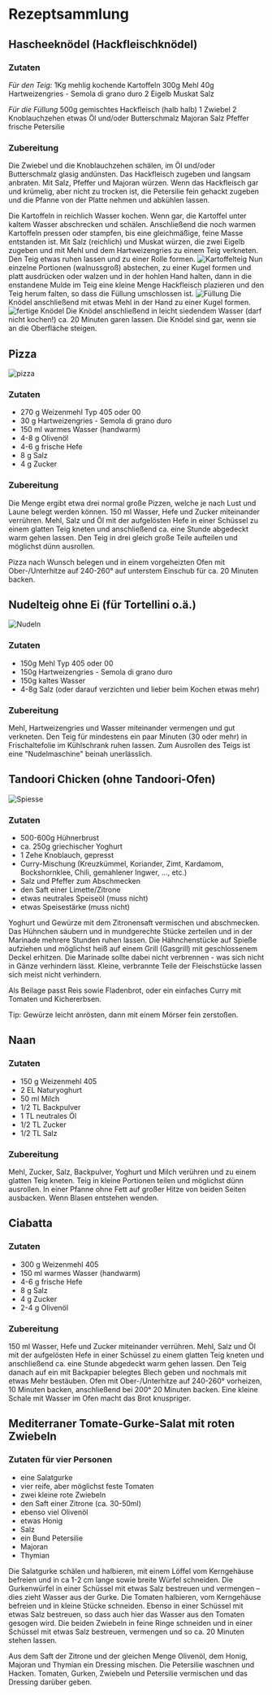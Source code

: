 # Rezeptsammlung

## Hascheeknödel (Hackfleischknödel)

### Zutaten

*Für den Teig:* 
1Kg mehlig kochende Kartoffeln
300g Mehl
40g Hartweizengries - Semola di grano duro
2 Eigelb
Muskat
Salz

*Für die Füllung*
500g gemischtes Hackfleisch (halb halb)
1 Zwiebel
2 Knoblauchzehen
etwas Öl und/oder Butterschmalz
Majoran
Salz
Pfeffer
frische Petersilie

### Zubereitung
Die Zwiebel und die Knoblauchzehen schälen, im Öl und/oder Butterschmalz glasig andünsten. Das Hackfleisch zugeben und langsam anbraten.
Mit Salz, Pfeffer und Majoran würzen. Wenn das Hackfleisch gar und krümelig, aber nicht zu trocken ist, die Petersilie fein gehackt zugeben und die Pfanne von der Platte nehmen und abkühlen lassen.

Die Kartoffeln in reichlich Wasser kochen. Wenn gar, die Kartoffel unter kaltem Wasser abschrecken und schälen. Anschließend die noch warmen Kartoffeln pressen oder stampfen, bis eine gleichmäßige, feine Masse entstanden ist. Mit Salz (reichlich) und Muskat würzen, die zwei Eigelb zugeben und mit Mehl und dem Hartweizengries zu einem Teig verkneten.
Den Teig etwas ruhen lassen und zu einer Rolle formen.
![Kartoffelteig](images/kartoffelteig.jpg)
Nun einzelne Portionen (walnussgroß) abstechen, zu einer Kugel formen und platt ausdrücken oder walzen und in der hohlen Hand halten, dann in die enstandene Mulde im Teig eine kleine Menge Hackfleisch plazieren und den Teig herum falten, so dass die Füllung umschlossen ist. 
![Füllung](images/hascheeknoedel.jpg)
Die Knödel anschließend mit etwas Mehl in der Hand zu einer Kugel formen.
![fertige Knödel](images/hascheeknoedel2.jpg)
Die Knödel anschließend in leicht siedendem Wasser (darf nicht kochen!) ca. 20 Minuten garen lassen. Die Knödel sind gar, wenn sie an die Oberfläche steigen.


## Pizza

![pizza](images/pizza.jpg)

### Zutaten
* 270 g Weizenmehl Typ 405 oder 00
* 30 g Hartweizengries - Semola di grano duro
* 150 ml warmes Wasser (handwarm)
* 4-8 g Olivenöl
* 4-6 g frische Hefe
* 8 g Salz
* 4 g Zucker

### Zubereitung
Die Menge ergibt etwa drei normal große Pizzen, welche je nach Lust und Laune belegt werden können.
150 ml Wasser, Hefe und Zucker miteinander verrühren. Mehl, Salz und Öl mit der aufgelösten Hefe in einer Schüssel zu einem glatten Teig kneten und anschließend ca. eine Stunde abgedeckt warm gehen lassen.
Den Teig in drei gleich große Teile aufteilen und möglichst dünn ausrollen.

Pizza nach Wunsch belegen und in einem vorgeheizten Ofen mit Ober-/Unterhitze auf 240-260° auf unterstem Einschub für ca. 20 Minuten backen.

## Nudelteig ohne Ei (für Tortellini o.ä.)

![Nudeln](images/tortellini.jpg)

### Zutaten
* 150g Mehl Typ 405 oder 00
* 150g Hartweizengries - Semola di grano duro
* 150g kaltes Wasser
* 4-8g Salz (oder darauf verzichten und lieber beim Kochen etwas mehr)

### Zubereitung
Mehl, Hartweizengries und Wasser miteinander vermengen und gut verkneten.
Den Teig für mindestens ein paar Minuten (30 oder mehr) in Frischaltefolie im Kühlschrank ruhen lassen.
Zum Ausrollen des Teigs ist eine "Nudelmaschine" beinah unerlässlich.

## Tandoori Chicken (ohne Tandoori-Ofen)

![Spiesse](images/spiess.jpg)

### Zutaten

* 500-600g Hühnerbrust
* ca. 250g griechischer Yoghurt
* 1 Zehe Knoblauch, gepresst
* Curry-Mischung (Kreuzkümmel, Koriander, Zimt, Kardamom, Bockshornklee, Chili, gemahlener Ingwer, ..., etc.)
* Salz und Pfeffer zum Abschmecken
* den Saft einer Limette/Zitrone
* etwas neutrales Speiseöl (muss nicht)
* etwas Speisestärke (muss nicht)

Yoghurt und Gewürze mit dem Zitronensaft vermischen und abschmecken.
Das Hühnchen säubern und in mundgerechte Stücke zerteilen und in der Marinade mehrere Stunden ruhen lassen.
Die Hähnchenstücke auf Spieße aufziehen und möglichst heiß auf einem Grill (Gasgrill) mit geschlossenem Deckel erhitzen. Die Marinade sollte dabei nicht verbrennen - was sich nicht in Gänze verhindern lässt. Kleine, verbrannte Teile der Fleischstücke lassen sich meist nicht verhindern.

Als Beilage passt Reis sowie Fladenbrot, oder ein einfaches Curry mit Tomaten und Kichererbsen.

Tip: Gewürze leicht anrösten, dann mit einem Mörser fein zerstoßen.

## Naan

### Zutaten
* 150 g Weizenmehl 405
* 2 EL Naturyoghurt
* 50 ml Milch
* 1/2 TL Backpulver
* 1 TL neutrales Öl
* 1/2 TL Zucker
* 1/2 TL Salz

### Zubereitung
Mehl, Zucker, Salz, Backpulver, Yoghurt und Milch verühren und zu einem glatten Teig kneten. Teig in kleine Portionen teilen und möglichst dünn ausrollen.
In einer Pfanne ohne Fett auf großer Hitze von beiden Seiten ausbacken. Wenn Blasen entstehen wenden.

## Ciabatta

### Zutaten
* 300 g Weizenmehl 405
* 150 ml warmes Wasser (handwarm)
* 4-6 g frische Hefe
* 8 g Salz
* 4 g Zucker
* 2-4 g Olivenöl

### Zubereitung
150 ml Wasser, Hefe und Zucker miteinander verrühren. Mehl, Salz und Öl mit der aufgelösten Hefe in einer Schüssel zu einem glatten Teig kneten und anschließend ca. eine Stunde abgedeckt warm gehen lassen.
Den Teig danach auf ein mit Backpapier belegtes Blech geben und nochmals mit etwas Mehr bestäuben.
Ofen mit Ober-/Unterhitze auf 240-260° vorheizen, 10 Minuten backen, anschließend bei 200° 20 Minuten backen.
Eine kleine Schale mit Wasser im Ofen macht das Brot knuspriger.


## Mediterraner Tomate-Gurke-Salat mit roten Zwiebeln

### Zutaten für vier Personen
* eine Salatgurke
* vier reife, aber möglichst feste Tomaten
* zwei kleine rote Zwiebeln
* den Saft einer Zitrone (ca. 30-50ml)
* ebenso viel Olivenöl
* etwas Honig
* Salz
* ein Bund Petersilie
* Majoran
* Thymian

Die Salatgurke schälen und halbieren, mit einem Löffel vom Kerngehäuse befreien und in ca 1-2 cm lange sowie breite Würfel schneiden.
Die Gurkenwürfel in einer Schüssel mit etwas Salz bestreuen und vermengen – dies zieht Wasser aus der Gurke.
Die Tomaten halbieren, vom Kerngehäuse befreien und in kleine Stücke schneiden. Ebenso in einer Schüssel mit etwas Salz bestreuen, so dass auch hier das Wasser aus den Tomaten gesogen wird.
Die beiden Zwiebeln in feine Ringe schneiden und in einer Schüssel mit etwas Salz bestreuen, vermengen und so ca. 20 Minuten stehen lassen.

Aus dem Saft der Zitrone und der gleichen Menge Olivenöl, dem Honig, Majoran und Thymian ein Dressing mischen.
Die Petersilie waschnen und Hacken.
Tomaten, Gurken, Zwiebeln und Petersilie vermischen und das Dressing darüber geben.